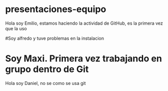 # presentaciones-equipo
Hola soy Emilio, estamos haciendo la actividad de GitHub, es la primera vez que la uso

#Soy alfredo y tuve problemas en la instalacion

# Soy Maxi. Primera vez trabajando en grupo dentro de Git

Hola soy Daniel, no se como se usa git